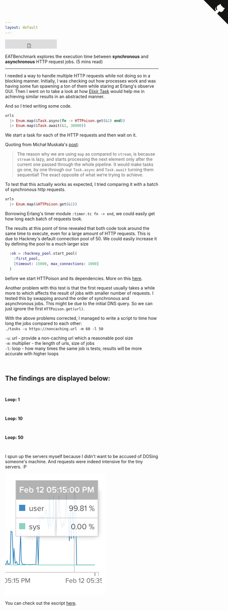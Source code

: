 ```yaml
---
layout: default
---
```


<iframe src="https://ghbtns.com/github-btn.html?user=holyxiaoxin&amp;repo=async-tasks-benchmark&amp;type=watch&amp;count=true&amp;size=large"
  allowtransparency="true" frameborder="0" scrolling="0" width="170" height="30"></iframe><br>

EATBenchmark explores the execution time between **synchronous** and **asynchronous** HTTP request jobs. (5 mins read)

---

I needed a way to handle multiple HTTP requests while not doing so in a blocking manner.
Initially, I was checking out how processes work and was having some fun spawning a ton of them while staring at Erlang's observe GUI.
Then I went on to take a look at how [Elixir Task](http://elixir-lang.org/docs/v1.1/elixir/Task.html) would help me in achieving similar results in an abstracted manner.

And so I tried writing some code.

~~~ elixir
urls
  |> Enum.map(&Task.async(fn -> HTTPoison.get(&1) end))
  |> Enum.map(&Task.await(&1, 30000))
~~~

We start a task for each of the HTTP requests and then wait on it.

Quoting from Michał Muskała's [post](http://michal.muskala.eu/2015/08/06/parallel-downloads-in-elixir.html):

>The reason why we are using `map` as compared to `stream`,
>is because `stream` is lazy, and starts processing the next element
>only after the current one passed through the whole pipeline.
>It would make tasks go one, by one through our `Task.async` and `Task.await` turning them sequential!
>The exact opposite of what we’re trying to achieve.

To test that this actually works as expected, I tried comparing it with a batch of synchronous http requests.

~~~ elixir
urls
  |> Enum.map(&HTTPoison.get(&1))
~~~

Borrowing Erlang's timer module `:timer.tc fn -> end`, we could easily get how long each batch of requests took.

The results at this point of time revealed that both code took around the same time to execute, even for a large amount of HTTP requests.
This is due to Hackney's default connection pool of 50. We could easily increase it by defining the pool to a much larger size

~~~ elixir
  :ok = :hackney_pool.start_pool(
    :first_pool,
    [timeout: 15000, max_connections: 1000]
  )
~~~

before we start HTTPoison and its dependencies. More on this [here](https://github.com/edgurgel/httpoison/issues/73).

Another problem with this test is that the first request usually takes a while more to which affects
the result of jobs with smaller number of requests. I tested this by swapping around the order of synchronous and asynchronous jobs.
This might be due to the initial DNS query. So we can just ignore the first `HTTPoison.get(url)`.

With the above problems corrected, I managed to write a script to time how long the jobs compared to each other:  
`./tasks -u https://noncaching.url -m 60 -l 50`

`-u`: url - provide a non-caching url which a reasonable pool size  
`-m`: multiplier - the length of urls, size of jobs  
`-l`: loop - how many times the same job is tests; results will be more accurate with higher loops

<br>

## The findings are displayed below:

<br>

**Loop: 1**

<canvas id="my-chart-1"></canvas>
<div id="js-legend-1" class="chart-legend"></div>
<br>

**Loop: 10**

<canvas id="my-chart-2"></canvas>
<div id="js-legend-2" class="chart-legend"></div>
<br>

**Loop: 50**

<canvas id="my-chart-3"></canvas>
<div id="js-legend-3" class="chart-legend"></div>
<br>

I spun up the servers myself because I didn't want to be accused of DOSing someone's machine.
And requests were indeed intensive for the tiny servers. :P

![server_cpu](images/server_cpu.png)

You can check out the escript [here](https://github.com/holyxiaoxin/async-tasks-benchmark/blob/master/lib/tasks.ex).

<a href="https://github.com/holyxiaoxin/async-tasks-benchmark" class="github-corner"><svg width="80" height="80" viewBox="0 0 250 250" style="fill:#151513; color:#fff; position: absolute; top: 0; border: 0; right: 0;"><path d="M0,0 L115,115 L130,115 L142,142 L250,250 L250,0 Z"></path><path d="M128.3,109.0 C113.8,99.7 119.0,89.6 119.0,89.6 C122.0,82.7 120.5,78.6 120.5,78.6 C119.2,72.0 123.4,76.3 123.4,76.3 C127.3,80.9 125.5,87.3 125.5,87.3 C122.9,97.6 130.6,101.9 134.4,103.2" fill="currentColor" style="transform-origin: 130px 106px;" class="octo-arm"></path><path d="M115.0,115.0 C114.9,115.1 118.7,116.5 119.8,115.4 L133.7,101.6 C136.9,99.2 139.9,98.4 142.2,98.6 C133.8,88.0 127.5,74.4 143.8,58.0 C148.5,53.4 154.0,51.2 159.7,51.0 C160.3,49.4 163.2,43.6 171.4,40.1 C171.4,40.1 176.1,42.5 178.8,56.2 C183.1,58.6 187.2,61.8 190.9,65.4 C194.5,69.0 197.7,73.2 200.1,77.6 C213.8,80.2 216.3,84.9 216.3,84.9 C212.7,93.1 206.9,96.0 205.4,96.6 C205.1,102.4 203.0,107.8 198.3,112.5 C181.9,128.9 168.3,122.5 157.7,114.1 C157.9,116.9 156.7,120.9 152.7,124.9 L141.0,136.5 C139.8,137.7 141.6,141.9 141.8,141.8 Z" fill="currentColor" class="octo-body"></path></svg></a><style>.github-corner:hover .octo-arm{animation:octocat-wave 560ms ease-in-out}@keyframes octocat-wave{0%,100%{transform:rotate(0)}20%,60%{transform:rotate(-25deg)}40%,80%{transform:rotate(10deg)}}@media (max-width:500px){.github-corner:hover .octo-arm{animation:none}.github-corner .octo-arm{animation:octocat-wave 560ms ease-in-out}}</style>
